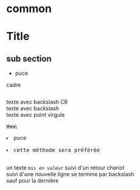 # common

Title
================
  
sub section
------------
- puce

cadre
```

```
texte avec backslash CR\
texte avec backslash\
texte avec point virgule&nbsp;

~~this~~\
<pre>
<li>puce</li>
<li>cette méthode sera préférée</li>
</pre>
un texte ```mis en valeur``` suivi d'un retour chariot \
suivi d'une nouvelle ligne se termine par backslash \
sauf pour la dernière
